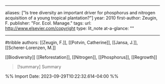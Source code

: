   
---
aliases: ["Is tree diversity an important driver for phosphorus and nitrogen acquisition of a young tropical plantation?"] 
year: 2010 
first-author: Zeugin, F.
publisher: "For. Ecol. Manage." 
tags:
url: http://www.elsevier.com/copyright 
type: lit_note
at-a-glance: ""

--- 
#tribble 
authors: [[Zeugin, F.]], [[Potvin, Catherine]], [[Jansa, J.]], [[Scherer-Lorenzen, M.]]

[[Biodiversity]] [[Reforestation]], [[Nitrogen]], [[Phosphorus]], [[Regrowth]]

>[!summary] Summary
> 




%% Import Date: 2023-09-29T10:22:32.614-04:00 %%
